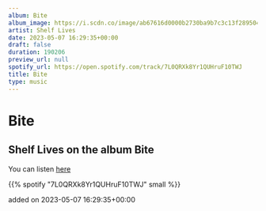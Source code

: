 ```yaml
---
album: Bite
album_image: https://i.scdn.co/image/ab67616d0000b2730ba9b7c3c13f2895048e4aac
artist: Shelf Lives
date: 2023-05-07 16:29:35+00:00
draft: false
duration: 190206
preview_url: null
spotify_url: https://open.spotify.com/track/7L0QRXk8Yr1QUHruF10TWJ
title: Bite
type: music
---
```



# Bite

## Shelf Lives on the album Bite

You can listen [here](https://open.spotify.com/track/7L0QRXk8Yr1QUHruF10TWJ)

{{% spotify "7L0QRXk8Yr1QUHruF10TWJ" small %}}

added on 2023-05-07 16:29:35+00:00